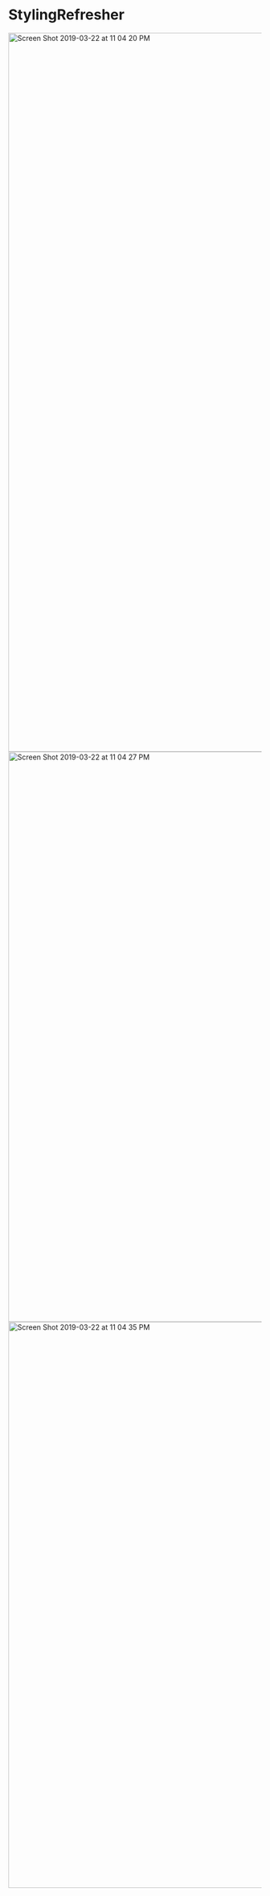 # StylingRefresher

<img width="1430" alt="Screen Shot 2019-03-22 at 11 04 20 PM" src="https://user-images.githubusercontent.com/43420527/54862464-9eb87580-4cf8-11e9-91b6-5cfcbc0fbed6.png">
<img width="1134" alt="Screen Shot 2019-03-22 at 11 04 27 PM" src="https://user-images.githubusercontent.com/43420527/54862465-a0823900-4cf8-11e9-94ed-fdbef4765633.png">
<img width="1126" alt="Screen Shot 2019-03-22 at 11 04 35 PM" src="https://user-images.githubusercontent.com/43420527/54862466-a0823900-4cf8-11e9-8842-024dd8b83bef.png">
